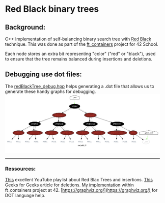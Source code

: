# Red Black binary trees

## Background:

C++ Implementation of self-balancing binary search tree with [Red Black](https://en.wikipedia.org/wiki/Red%E2%80%93black_tree) technique.
This was done as part of the [ft_containers](https://www.github.com/backslash-zero/42-ft_containers) project for 42 School.

Each node stores an extra bit representing "color" ("red" or "black"), used to ensure that the tree remains balanced during insertions and deletions.

## Debugging use dot files:

The [redBlackTree_debug.hpp](redBlackTree_debug.hpp) helps generating a .dot file that allows us to generate these handy graphs for debugging.
![](img/binary_tree.png)

---

### Ressources:

[This](https://www.youtube.com/watch?v=qvZGUFHWChY&list=PL9xmBV_5YoZNqDI8qfOZgzbqahCUmUEin) excellent YouTube playlist about Red Blac Trees and insertions.
[This](https://www.geeksforgeeks.org/red-black-tree-set-3-delete-2/) Geeks for Geeks article for deletions.
[My implementation](https://www.github.com/backslash-zero/42-ft_containers) within ft_containers project at 42.
[https://graphviz.org/](https://graphviz.org/) for DOT language help.
